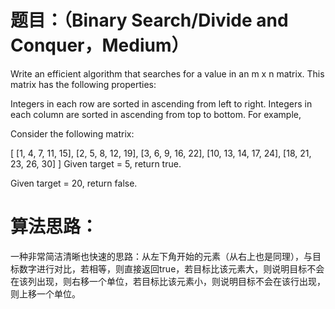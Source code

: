 # 题目：（Binary Search/Divide and Conquer，Medium）
Write an efficient algorithm that searches for a value in an m x n matrix. This matrix has the following properties:

Integers in each row are sorted in ascending from left to right.
Integers in each column are sorted in ascending from top to bottom.
For example,

Consider the following matrix:

[
  [1,   4,  7, 11, 15],
  [2,   5,  8, 12, 19],
  [3,   6,  9, 16, 22],
  [10, 13, 14, 17, 24],
  [18, 21, 23, 26, 30]
]
Given target = 5, return true.

Given target = 20, return false.

# 算法思路：
  一种非常简洁清晰也快速的思路：从左下角开始的元素（从右上也是同理），与目标数字进行对比，若相等，则直接返回true，若目标比该元素大，则说明目标不会在该列出现，则右移一个单位，若目标比该元素小，则说明目标不会在该行出现，则上移一个单位。
